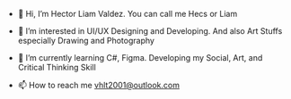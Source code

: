 - 👋 Hi, I’m Hector Liam Valdez. You can call me Hecs or Liam
- 👀 I’m interested in UI/UX Designing and Developing. And also Art Stuffs especially Drawing and Photography
- 🌱 I’m currently learning C#, Figma. Developing my Social, Art, and Critical Thinking Skill

- 📫 How to reach me vhlt2001@outlook.com

<!---
usernameIsHecs/usernameIsHecs is a ✨ special ✨ repository because its `README.md` (this file) appears on your GitHub profile.
You can click the Preview link to take a look at your changes.
--->
